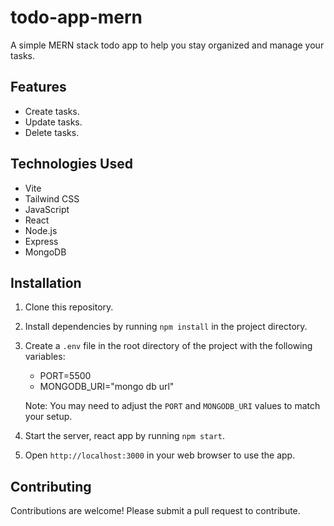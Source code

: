 # todo-app-mern

A simple MERN stack todo app to help you stay organized and manage your tasks.

## Features

- Create tasks.
- Update tasks.
- Delete tasks.

## Technologies Used

- Vite
- Tailwind CSS
- JavaScript
- React
- Node.js
- Express
- MongoDB

## Installation

1. Clone this repository.
2. Install dependencies by running `npm install` in the project directory.
3. Create a `.env` file in the root directory of the project with the following variables:
    - PORT=5500
    - MONGODB_URI="mongo db url"
    
   Note: You may need to adjust the `PORT` and `MONGODB_URI` values to match your setup.

4. Start the server, react app by running `npm start`.
5. Open `http://localhost:3000` in your web browser to use the app.


## Contributing

Contributions are welcome! Please submit a pull request to contribute.
